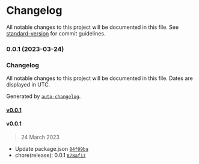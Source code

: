 # Changelog

All notable changes to this project will be documented in this file. See [standard-version](https://github.com/conventional-changelog/standard-version) for commit guidelines.

### 0.0.1 (2023-03-24)

### Changelog

All notable changes to this project will be documented in this file. Dates are displayed in UTC.

Generated by [`auto-changelog`](https://github.com/CookPete/auto-changelog).

#### [v0.0.1](https://github.com/Neyunse/entregas-finales/compare/v0.0.1...v0.0.1)

#### v0.0.1

> 24 March 2023

- Update package.json [`84f09ba`](https://github.com/Neyunse/entregas-finales/commit/84f09ba6cc2cdb1d2bc4266f438f39824e259e0b)
- chore(release): 0.0.1 [`878af17`](https://github.com/Neyunse/entregas-finales/commit/878af176efff5aab5387cb28d8ff9d34342a23a2)
